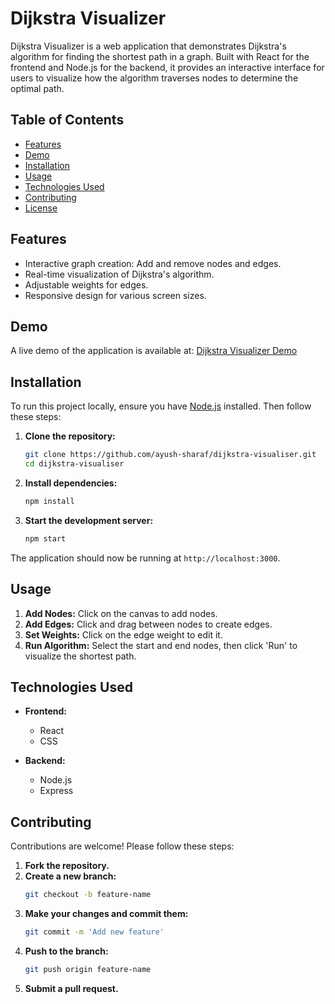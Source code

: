 
# Dijkstra Visualizer

Dijkstra Visualizer is a web application that demonstrates Dijkstra's algorithm for finding the shortest path in a graph. Built with React for the frontend and Node.js for the backend, it provides an interactive interface for users to visualize how the algorithm traverses nodes to determine the optimal path.

## Table of Contents

- [Features](#features)
- [Demo](#demo)
- [Installation](#installation)
- [Usage](#usage)
- [Technologies Used](#technologies-used)
- [Contributing](#contributing)
- [License](#license)

## Features

- Interactive graph creation: Add and remove nodes and edges.
- Real-time visualization of Dijkstra's algorithm.
- Adjustable weights for edges.
- Responsive design for various screen sizes.

## Demo

A live demo of the application is available at: [Dijkstra Visualizer Demo](https://dijkstra-visualiser.netlify.app/)

## Installation

To run this project locally, ensure you have [Node.js](https://nodejs.org/) installed. Then follow these steps:

1. **Clone the repository:**
   ```bash
   git clone https://github.com/ayush-sharaf/dijkstra-visualiser.git
   cd dijkstra-visualiser
   ```

2. **Install dependencies:**
   ```bash
   npm install
   ```

3. **Start the development server:**
   ```bash
   npm start
   ```

The application should now be running at `http://localhost:3000`.

## Usage

1. **Add Nodes:** Click on the canvas to add nodes.
2. **Add Edges:** Click and drag between nodes to create edges.
3. **Set Weights:** Click on the edge weight to edit it.
4. **Run Algorithm:** Select the start and end nodes, then click 'Run' to visualize the shortest path.

## Technologies Used

- **Frontend:**
  - React
  - CSS

- **Backend:**
  - Node.js
  - Express

## Contributing

Contributions are welcome! Please follow these steps:

1. **Fork the repository.**
2. **Create a new branch:**
   ```bash
   git checkout -b feature-name
   ```
3. **Make your changes and commit them:**
   ```bash
   git commit -m 'Add new feature'
   ```
4. **Push to the branch:**
   ```bash
   git push origin feature-name
   ```
5. **Submit a pull request.**

